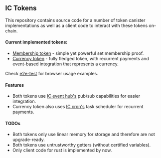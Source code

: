 ## IC Tokens

This repository contains source code for a number of token canister implementations as well as a client code to interact
with these tokens on-chain.

#### Current implemented tokens:

* [Membership token](./membership-token) - simple yet powerful set membership proof.
* [Currency token](./currency-token) - fully fledged token, with recurrent payments and event-based integration that
  represents a currency.

Check [e2e-test](./e2e-tests) for browser usage examples.

#### Features

* Both tokens use [IC event hub's](https://github.com/seniorjoinu/ic-event-hub) pub/sub capabilities for easier
  integration.
* Currency token also uses [IC cron's](https://github.com/seniorjoinu/ic-cron) task scheduler for recurrent payments.

#### TODOs

* Both tokens only use linear memory for storage and therefore are not upgrade-ready.
* Both tokens use untrustworthy getters (without certified variables).
* Only client code for rust is implemented by now.


